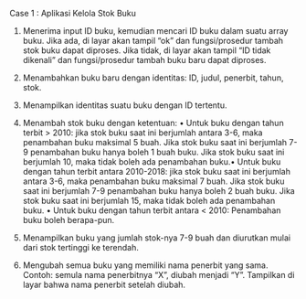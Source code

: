 Case 1 : Aplikasi Kelola Stok Buku

1. Menerima input ID buku, kemudian mencari ID buku dalam suatu array buku. Jika ada,
di layar akan tampil “ok” dan fungsi/prosedur tambah stok buku dapat diproses. Jika
tidak, di layar akan tampil “ID tidak dikenali” dan fungsi/prosedur tambah buku baru
dapat diproses.

2. Menambahkan buku baru dengan identitas: ID, judul, penerbit, tahun, stok.

3. Menampilkan identitas suatu buku dengan ID tertentu.

4. Menambah stok buku dengan ketentuan:
• Untuk buku dengan tahun terbit > 2010:
jika stok buku saat ini berjumlah antara 3-6, maka penambahan buku maksimal 5
buah. Jika stok buku saat ini berjumlah 7-9 penambahan buku hanya boleh 1 buah
buku. Jika stok buku saat ini berjumlah 10, maka tidak boleh ada penambahan buku.• Untuk buku dengan tahun terbit antara 2010-2018:
jika stok buku saat ini berjumlah antara 3-6, maka penambahan buku maksimal 7
buah. Jika stok buku saat ini berjumlah 7-9 penambahan buku hanya boleh 2 buah
buku. Jika stok buku saat ini berjumlah 15, maka tidak boleh ada penambahan buku.
• Untuk buku dengan tahun terbit antara < 2010:
Penambahan buku boleh berapa-pun.

5. Menampilkan buku yang jumlah stok-nya 7-9 buah dan diurutkan mulai dari stok
tertinggi ke terendah.

6. Mengubah semua buku yang memiliki nama penerbit yang sama. Contoh: semula
nama penerbitnya “X”, diubah menjadi “Y”. Tampilkan di layar bahwa nama penerbit
setelah diubah.